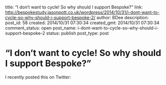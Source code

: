 title: “I don’t want to cycle! So why should I support Bespoke?”
link: http://bespokestudy.jasonpott.co.uk/wordpress/2014/10/31/i-dont-want-to-cycle-so-why-should-i-support-bespoke-2/
author: BDee
description: 
post_id: 58
created: 2014/10/31 07:30:34
created_gmt: 2014/10/31 07:30:34
comment_status: open
post_name: i-dont-want-to-cycle-so-why-should-i-support-bespoke-2
status: publish
post_type: post

# “I don’t want to cycle! So why should I support Bespoke?”

I recently posted this on Twitter:
